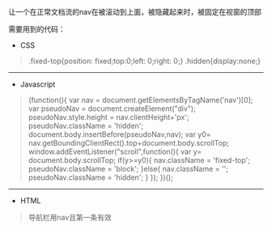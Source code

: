 让一个在正常文档流的nav在被滚动到上面，被隐藏起来时，被固定在视窗的顶部

需要用到的代码：
* CSS
>.fixed-top{position: fixed;top:0;left: 0;right: 0;}
 .hidden{display:none;}
***
* Javascript
>(function(){
	var nav = document.getElementsByTagName('nav')[0];
	var pseudoNav = document.createElement("div");
	pseudoNav.style.height = nav.clientHeight+'px';
	pseudoNav.className = 'hidden';
	document.body.insertBefore(pseudoNav,nav);
	var y0= nav.getBoundingClientRect().top+document.body.scrollTop;
		window.addEventListener("scroll",function(){
			var y= document.body.scrollTop;
			if(y>=y0){
				nav.className = 'fixed-top';
				pseudoNav.className = 'block';
			}else{
				nav.className = '';
				pseudoNav.className = 'hidden';
			}
		});
})();
***
* HTML
>导航栏用nav且第一条有效
